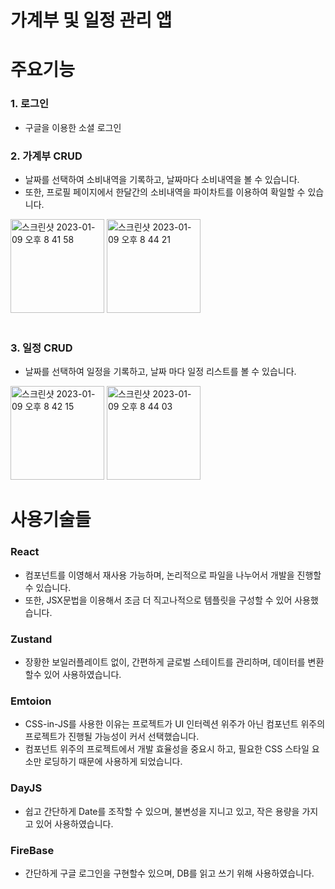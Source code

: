 # 가계부 및 일정 관리 앱


# 주요기능
### 1. 로그인
*  구글을 이용한 소셜 로그인
### 2. 가계부 CRUD
*  날짜를 선택하여 소비내역을 기록하고, 날짜마다 소비내역을 볼 수 있습니다.
*  또한, 프로필 페이지에서 한달간의 소비내역을 파이차트를 이용하여 확일할 수 있습니다.<br/>
<div>
<img width="150" alt="스크린샷 2023-01-09 오후 8 41 58" src="https://user-images.githubusercontent.com/104764474/211300771-9efe3462-b2bc-4898-aedc-5682283c019e.png">
<img width="150" alt="스크린샷 2023-01-09 오후 8 44 21" src="https://user-images.githubusercontent.com/104764474/211300781-d89e6ee6-c727-414e-86c1-5709b52747e2.png">
</div>
<br/>

### 3. 일정 CRUD
* 날짜를 선택하여 일정을 기록하고, 날짜 마다 일정 리스트를 볼 수 있습니다.
<div>
<img width="150" alt="스크린샷 2023-01-09 오후 8 42 15" src="https://user-images.githubusercontent.com/104764474/211301513-b78e2cd7-7875-486a-97bc-ea2e1aa1663b.png">
<img width="150" alt="스크린샷 2023-01-09 오후 8 44 03" src="https://user-images.githubusercontent.com/104764474/211300758-26688a9e-72c6-47a1-97dc-1c5dc7cdba82.png">
</div>

# 사용기술들
### React
* 컴포넌트를 이영해서 재사용 가능하며, 논리적으로 파일을 나누어서 개발을 진행할 수 있습니다.
* 또한, JSX문법을 이용해서 조금 더 직고나적으로 템플릿을 구성할 수 있어 사용했습니다.
### Zustand
* 장황한 보일러플레이트 없이, 간편하게 글로벌 스테이트를 관리하며, 데이터를 변환할수 있어 사용하였습니다.
### Emtoion
* CSS-in-JS를 사용한 이유는 프로젝트가 UI 인터렉션 위주가 아닌 컴포넌트 위주의 프로젝트가 진행될 가능성이 커서 선택했습니다.
* 컴포넌트 위주의 프로젝트에서 개발 효율성을 중요시 하고, 필요한 CSS 스타일 요소만 로딩하기 때문에 사용하게 되었습니다.
### DayJS
* 쉽고 간단하게 Date를 조작할 수 있으며, 불변성을 지니고 있고, 작은 용량을 가지고 있어 사용하였습니다.
### FireBase
* 간단하게 구글 로그인을 구현할수 있으며, DB를 읽고 쓰기 위해 사용하였습니다.

